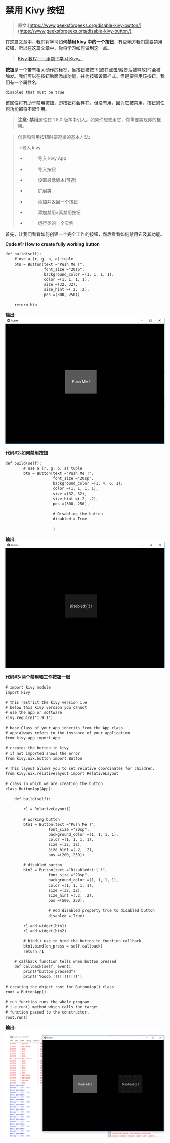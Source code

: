 # 禁用 Kivy 按钮

> 原文:[https://www.geeksforgeeks.org/disable-kivy-button/](https://www.geeksforgeeks.org/disable-kivy-button/)

在这篇文章中，我们将学习如何**禁用 kivy 中的一个按钮**，有些地方我们需要禁用按钮，所以在这篇文章中，你将学习如何做到这一点。

> [Kivy 教程——用例子学习 Kivy。](https://www.geeksforgeeks.org/kivy-tutorial/)

**按钮**是一个带有相关动作的标签，当按钮被按下(或在点击/触摸后被释放)时会被触发。我们可以在按钮后面添加功能，并为按钮设置样式。但是要禁用该按钮，我们有一个属性名:

```
disabled that must be true
```

该属性将有助于禁用按钮，即按钮将会存在，但没有用，因为它被禁用，按钮的任何功能都将不起作用。

> **注意:** **禁用**属性在 1.8.0 版本中引入。如果你想使用它，你需要实现你的框架。

> 创建和禁用按钮时要遵循的基本方法:
> 
> ->导入 kivy
> - >导入 kivy App
> - >导入按钮
> - >设置最低版本(可选)
> - >扩展类
> - >添加并返回一个按钮
> - >添加禁用=真禁用按钮
> - >运行类的一个实例

首先，让我们看看如何创建一个完全工作的按钮，然后看看如何禁用它及其功能。

**Code #1: How to create fully working button**

```
def build(self):
    # use a (r, g, b, a) tuple
    btn = Button(text ="Push Me !",
                 font_size ="20sp",
                 background_color =(1, 1, 1, 1),
                 color =(1, 1, 1, 1),
                 size =(32, 32),
                 size_hint =(.2, .2),
                 pos =(300, 250))

    return btn
```

**输出:**
![](img/febe48d48e0731a06df9ddb5597671f2.png)

**代码#2:如何禁用按钮**

```
def build(self):
        # use a (r, g, b, a) tuple
        btn = Button(text ="Push Me !",
                     font_size ="20sp",
                     background_color =(1, 4, 6, 1),
                     color =(1, 1, 1, 1),
                     size =(32, 32),
                     size_hint =(.2, .2),
                     pos =(300, 250),

                     # Disabling the button   
                     disabled = True

                     )
```

**输出:**
![](img/c66beebc83912b5a1c25a789a077407f.png)

**代码#3:两个禁用和工作按钮一起**

```
# import kivy module 
import kivy 

# this restrict the kivy version i.e 
# below this kivy version you cannot 
# use the app or software 
kivy.require("1.9.1") 

# base Class of your App inherits from the App class. 
# app:always refers to the instance of your application 
from kivy.app import App 

# creates the button in kivy 
# if not imported shows the error 
from kivy.uix.button import Button 

# This layout allows you to set relative coordinates for children. 
from kivy.uix.relativelayout import RelativeLayout 

# class in which we are creating the button 
class ButtonApp(App): 

    def build(self):

        r1 = RelativeLayout()

        # working button
        btn1 = Button(text ="Push Me !", 
                   font_size ="20sp", 
                   background_color =(1, 1, 1, 1), 
                   color =(1, 1, 1, 1), 
                   size =(32, 32), 
                   size_hint =(.2, .2), 
                   pos =(200, 250)) 

        # disabled button
        btn2 = Button(text ="Disabled:(:( !", 
                   font_size ="20sp", 
                   background_color =(1, 1, 1, 1), 
                   color =(1, 1, 1, 1), 
                   size =(32, 32), 
                   size_hint =(.2, .2), 
                   pos =(500, 250),

                   # Add disabled property true to disabled button
                   disabled = True)

        r1.add_widget(btn1)
        r1.add_widget(btn2)

        # bind() use to bind the button to function callback 
        btn1.bind(on_press = self.callback)
        return r1 

    # callback function tells when button pressed 
    def callback(self, event): 
        print("button pressed") 
        print('Yoooo !!!!!!!!!!!') 

# creating the object root for ButtonApp() class  
root = ButtonApp() 

# run function runs the whole program 
# i.e run() method which calls the target 
# function passed to the constructor. 
root.run() 
```

**输出:**
![](img/76baa957616acc37754ab5b47de55b8a.png)